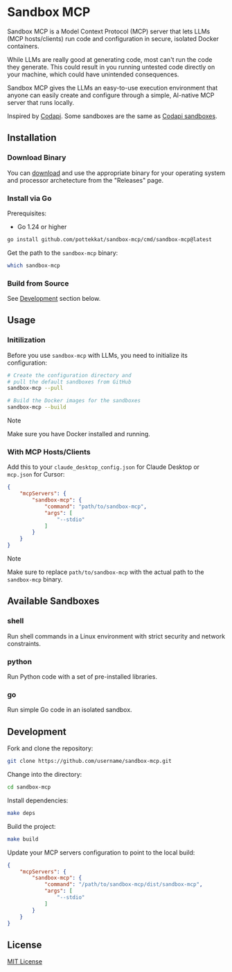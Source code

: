 # Sandbox MCP

Sandbox MCP is a Model Context Protocol (MCP) server that lets LLMs (MCP hosts/clients) run code and configuration in secure, isolated Docker containers.

While LLMs are really good at generating code, most can't run the code they generate. This could result in you running untested code directly on your machine, which could have unintended consequences.

Sandbox MCP gives the LLMs an easy-to-use execution environment that anyone can easily create and configure through a simple, AI-native MCP server that runs locally.

Inspired by [Codapi](https://codapi.org). Some sandboxes are the same as [Codapi sandboxes](https://github.com/nalgeon/sandboxes).

## Installation

### Download Binary

You can [download](https://github.com/pottekkat/sandbox-mcp/releases) and use the appropriate binary for your operating system and processor archetecture from the "Releases" page.

### Install via Go

Prerequisites:

- Go 1.24 or higher

```bash
go install github.com/pottekkat/sandbox-mcp/cmd/sandbox-mcp@latest
```

Get the path to the `sandbox-mcp` binary:

```bash
which sandbox-mcp
```

### Build from Source

See [Development](#development) section below.

## Usage

### Initilization

Before you use `sandbox-mcp` with LLMs, you need to initialize its configuration:

```bash
# Create the configuration directory and
# pull the default sandboxes from GitHub
sandbox-mcp --pull

# Build the Docker images for the sandboxes
sandbox-mcp --build
```

> [!NOTE]
> Make sure you have Docker installed and running.

### With MCP Hosts/Clients

Add this to your `claude_desktop_config.json` for Claude Desktop or `mcp.json` for Cursor:

```json
{
    "mcpServers": {
        "sandbox-mcp": {
            "command": "path/to/sandbox-mcp",
            "args": [
                "--stdio"
            ]
        }
    }
}
```

> [!NOTE]
> Make sure to replace `path/to/sandbox-mcp` with the actual path to the `sandbox-mcp` binary.

## Available Sandboxes

### shell

Run shell commands in a Linux environment with strict security and network constraints.

### python

Run Python code with a set of pre-installed libraries.

### go

Run simple Go code in an isolated sandbox.

## Development

Fork and clone the repository:

```bash
git clone https://github.com/username/sandbox-mcp.git
```

Change into the directory:

```bash
cd sandbox-mcp
```

Install dependencies:

```bash
make deps
```

Build the project:

```bash
make build
```

Update your MCP servers configuration to point to the local build:

```json
{
    "mcpServers": {
        "sandbox-mcp": {
            "command": "/path/to/sandbox-mcp/dist/sandbox-mcp",
            "args": [
                "--stdio"
            ]
        }
    }
}
```

## License

[MIT License](LICENSE)


